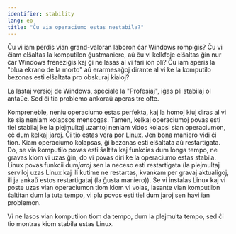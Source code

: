 ```yaml
---
identifier: stability
lang: eo
title: "Ĉu via operaciumo estas nestabila?"
---
```


Ĉu vi iam perdis vian grand-valoran laboron ĉar Windows rompiĝis? Ĉu vi ĉiam elŝaltas la komputilon ĝustmaniere, aŭ ĉu vi kelkfoje elŝaltas ĝin nur ĉar Windows freneziĝis kaj ĝi ne lasas al vi fari ion pli? Ĉu iam aperis la "blua ekrano de la morto" aŭ erarmesaĝoj dirante al vi ke la komputilo bezonas esti elŝaltata pro obskuraj kialoj?

La lastaj versioj de Windows, speciale la "Profesiaj", iĝas pli stabilaj ol antaŭe. Sed ĉi tia problemo ankoraŭ aperas tre ofte.

Kompreneble, neniu operaciumo estas perfekta, kaj la homoj kiuj diras al vi ke sia neniam kolapsos mensogas. Tamen, kelkaj operaciumoj povas esti tiel stabilaj ke la plejmultaj uzantoj neniam vidos kolapsi sian operaciumon, eĉ dum kelkaj jaroj. Ĉi tio estas vera por Linux. Jen bona maniero vidi ĉi tion. Kiam operaciumo kolapsas, ĝi bezonas esti elŝaltata aŭ restartigata. Do, se via komputilo povas esti ŝaltita kaj funkcias dum longa tempo, ne gravas kiom vi uzas ĝin, do vi povas diri ke la operaciumo estas stabila. Linux povas funkcii dum<i>jaroj</i> sen la neceso esti restartigata (la plejmultaj serviloj uzas Linux kaj ili kutime ne restartas, kvankam per gravaj aktualigoj, ili ja ankaŭ estos restartigataj (la ĝusta maniero)). Se vi instalas Linux kaj vi poste uzas vian operaciumon tiom kiom vi volas, lasante vian komputilon ŝaltitan dum la tuta tempo, vi plu povos esti tiel dum jaroj sen havi ian problemon.

Vi ne lasos vian komputilon tiom da tempo, dum la plejmulta tempo, sed ĉi tio montras kiom stabila estas Linux.




